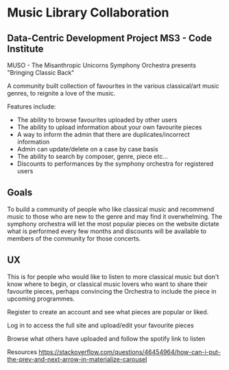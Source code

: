 # Music Library Collaboration

## Data-Centric Development Project MS3 - Code Institute

MUSO - The Misanthropic Unicorns Symphony Orchestra presents "Bringing Classic Back"

A community built collection of favourites in the various classical/art music genres, to reignite a love of the music.

Features include:
- The ability to browse favourites uploaded by other users
- The ability to upload information about your own favourite pieces
- A way to inform the admin that there are duplicates/incorrect information
- Admin can update/delete on a case by case basis
- The ability to search by composer, genre, piece etc...
- Discounts to performances by the symphony orchestra for registered users

## Goals

To build a community of people who like classical music and recommend music to those who are new to the genre and may find it overwhelming. The symphony orchestra will let the most popular pieces on the website dictate what is performed every few months and discounts will be available to members of the community for those concerts.

## UX

This is for people who would like to listen to more classical music but don't know where to begin, or classical music lovers who want to share their favourite pieces, perhaps convincing the Orchestra to include the piece in upcoming programmes. 

Register to create an account and see what pieces are popular or liked.

Log in to access the full site and upload/edit your favourite pieces

Browse what others have uploaded and follow the spotify link to listen



Resources
https://stackoverflow.com/questions/46454964/how-can-i-put-the-prev-and-next-arrow-in-materialize-carousel